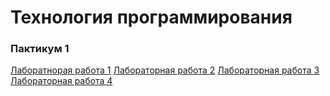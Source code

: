 # Технология программирования 

### Пактикум 1
[Лаборатнорая работа 1](number1/README.md)
[Лабораторная работа 2](number2/README.md)
[Лабораторная работа 3](number3/README.md)
[Лабораторная работа 4](number4/README.md)